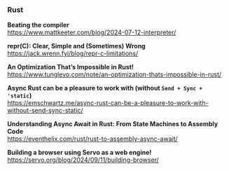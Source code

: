 ### Rust

**Beating the compiler**  
https://www.mattkeeter.com/blog/2024-07-12-interpreter/

**repr(C): Clear, Simple and (Sometimes) Wrong**  
https://jack.wrenn.fyi/blog/repr-c-limitations/

**An Optimization That’s Impossible in Rust!**  
https://www.tunglevo.com/note/an-optimization-thats-impossible-in-rust/

**Async Rust can be a pleasure to work with (without `Send + Sync + 'static`)**  
https://emschwartz.me/async-rust-can-be-a-pleasure-to-work-with-without-send-sync-static/

**Understanding Async Await in Rust: From State Machines to Assembly Code**  
https://eventhelix.com/rust/rust-to-assembly-async-await/

**Building a browser using Servo as a web engine!**  
https://servo.org/blog/2024/09/11/building-browser/